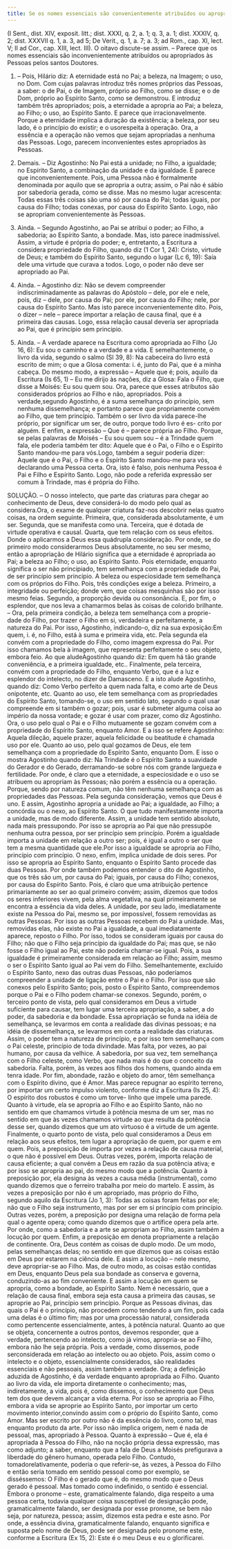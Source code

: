 ```yaml
---
title: Se os nomes essenciais são convenientemente atribuídos ou apropriados às Pessoas pelos santos doutores
---
```


(I Sent., dist. XIV, exposit. litt.; dist. XXXI, q. 2, a. 1; q. 3, a. 1; dist. XXXIV, q. 2; dist. XXXVII q. 1, a. 3, ad 5; De Verit., q. 1, a. 7; a. 3; ad Rom., cap. XI, lect. V; II ad Cor., cap. XIII, lect. III).
  O oitavo discute-se assim. – Parece que os nomes essenciais são inconvenientemente atribuídos ou apropriados às Pessoas pelos santos Doutores.  

1. – Pois, Hilário diz: A eternidade está no Pai; a beleza, na Imagem; o uso, no Dom. Com cujas palavras introduz três nomes próprios das Pessoas, a saber: o de Pai, o de Imagem, próprio ao Filho, como se disse; e o de Dom, próprio ao Espírito Santo, como se demonstrou. E introduz também três apropriados; pois, a eternidade a apropria ao Pai; a beleza, ao Filho; o uso, ao Espírito Santo. E parece que irracionavelmente. Porque a eternidade implica a duração da existência; a beleza, por seu lado, é o princípio do existir; e o usorespeita à operação. Ora, a essência e a operação não vemos que sejam apropriadas a nenhuma das Pessoas. Logo, parecem inconvenientes estes apropriados às Pessoas.  

2. Demais. – Diz Agostinho: No Pai está a unidade; no Filho, a igualdade; no Espírito Santo, a combinação da unidade e da igualdade. E parece que inconvenientemente. Pois, uma Pessoa não é formalmente denominada por aquilo que se apropria a outra; assim, o Pai não é sábio por sabedoria gerada, como se disse. Mas no mesmo lugar acrescenta: Todas essas três coisas são uma só por causa do Pai; todas iguais, por causa do Filho; todas conexas, por causa do Espírito Santo. Logo, não se apropriam convenientemente às Pessoas.  

3. Ainda. – Segundo Agostinho, ao Pai se atribui o poder; ao Filho, a sabedoria; ao Espírito Santo, a bondade. Mas, isto parece inadmissível. Assim, a virtude é própria do poder; e, entretanto, a Escritura a considera propriedade do Filho, quando diz (1 Cor 1, 24): Cristo, virtude de Deus; e também do Espírito Santo, segundo o lugar (Lc 6, 19): Saía dele uma virtude que curava a todos. Logo, o poder não deve ser apropriado ao Pai.  

4. Ainda. – Agostinho diz: Não se devem compreender indiscriminadamente as palavras do Apóstolo – dele, por ele e nele, pois, diz – dele, por causa do Pai; por ele, por causa do Filho; nele, por causa do Espírito Santo. Mas isto parece inconvenientemente dito. Pois, o dizer – nele – parece importar a relação de causa final, que é a primeira das causas. Logo, essa relação causal deveria ser apropriada ao Pai, que é princípio sem principio.  

5. Ainda. – A verdade aparece na Escritura como apropriada ao Filho (Jo 16, 6): Eu sou o caminho e a verdade e a vida. E semelhantemente, o livro da vida, segundo o salmo (Sl 39, 8): Na cabeceira do livro está escrito de mim; o que a Glosa comenta: i. é, junto do Pai, que é a minha cabeça. Do mesmo modo, a expressão – Aquele que é; pois, aquilo da Escritura (Is 65, 1) – Eu me dirijo às nações, diz a Glosa: Fala o Filho, que disse a Moisés: Eu sou quem sou. Ora, parece que esses atributos são considerados próprios ao Filho e não, apropriados. Pois a verdade,segundo Agostinho, é a suma semelhança do princípio, sem nenhuma dissemelhança; e portanto parece que propriamente convém ao Filho, que tem princípio. Também o ser livro da vida parece-lhe próprio, por significar um ser, de outro, porque todo livro é es- crito por alguém. E enfim, a expressão – Que é – parece própria ao Filho. Porque, se pelas palavras de Moisés – Eu sou quem sou – é a Trindade quem fala, ele poderia também ter dito: Aquele que é o Pai, o Filho e o Espírito Santo mandou-me para vós.Logo, também a seguir poderia dizer: Aquele que é o Pai, o Filho e o Espírito Santo mandou-me para vós, declarando uma Pessoa certa. Ora, isto é falso, pois nenhuma Pessoa é Pai e Filho e Espírito Santo. Logo, não pode a referida expressão ser comum à Trindade, mas é própria do Filho.  

SOLUÇÃO. – O nosso intelecto, que parte das criaturas para chegar ao conhecimento de Deus, deve considerá-lo do modo pelo qual as considera.Ora, o exame de qualquer criatura faz-nos descobrir nelas quatro coisas, na ordem seguinte. Primeira, que, considerada absolutamente, é um ser. Segunda, que se manifesta como una. Terceira, que é dotada de virtude operativa e causal. Quarta, que tem relação com os seus efeitos. Donde o aplicarmos a Deus essa quádrupla consideração.  Por onde, se do primeiro modo considerarmos Deus absolutamente, no seu ser mesmo, então a apropriação de Hilário significa que a eternidade é apropriada ao Pai; a beleza ao Filho; o uso, ao Espírito Santo.  Pois eternidade, enquanto significa o ser não principiado, tem semelhança com a propriedade do Pai, de ser princípio sem princípio.  A beleza ou especiosidade tem semelhança com os próprios do Filho. Pois, três condições exige a beleza. Primeiro, a integridade ou perfeição; donde vem, que coisas mesquinhas são por isso mesmo feias. Segundo, a proporção devida ou consonância. E, por fim, o esplendor, que nos leva a chamarmos belas às coisas de colorido brilhante. – Ora, pela primeira condição, a beleza tem semelhança com a proprie- dade do Filho, por trazer o Filho em si, verdadeira e perfeitamente, a natureza do Pai. Por isso, Agostinho, indicando-o, diz na sua exposição:Em quem, i. é, no Filho, está à suma e primeira vida, etc. Pela segunda ela convém com a propriedade do Filho, como imagem expressa do Pai. Por isso chamamos bela à imagem, que representa perfeitamente o seu objeto, embora feio. Ao que aludeAgostinho quando diz: Em quem há tão grande conveniência, e a primeira igualdade, etc.. Finalmente, pela terceira, convém com a propriedade do Filho, enquanto Verbo, que é a luz e esplendor do intelecto, no dizer de Damasceno. E a isto alude Agostinho, quando diz: Como Verbo perfeito a quem nada falta, e como arte de Deus onipotente, etc.  Quanto ao uso, ele tem semelhança com as propriedades do Espírito Santo, tomando-se, o uso em sentido lato, segundo o qual usar compreende em si também o gozar; pois, usar é submeter alguma coisa ao império da nossa vontade; e gozar é usar com prazer, como diz Agostinho. Ora, o uso pelo qual o Pai e o Filho mutuamente se gozam convém com a propriedade do Espírito Santo, enquanto Amor. E a isso se refere Agostinho: Aquela dileção, aquele prazer, aquela felicidade ou beatitude é chamada uso por ele. Quanto ao uso, pelo qual gozamos de Deus, ele tem semelhança com a propriedade do Espírito Santo, enquanto Dom. E isso o mostra Agostinho quando diz: Na Trindade é o Espírito Santo a suavidade do Gerador e do Gerado, derramando-se sobre nós com grande largueza e fertilidade.  Por onde, é claro que a eternidade, a especiosidade e o uso se atribuem ou apropriam às Pessoas; não porém a essência ou a operação. Porque, sendo por natureza comum, não têm nenhuma semelhança com as propriedades das Pessoas.  Pela segunda consideração, vemos que Deus é uno. E assim, Agostinho apropria a unidade ao Pai; a igualdade, ao Filho; a concórdia ou o nexo, ao Espírito Santo. O que tudo manifestamente importa a unidade, mas de modo diferente. Assim, a unidade tem sentido absoluto, nada mais pressupondo. Por isso se apropria ao Pai que não pressupõe nenhuma outra pessoa, por ser princípio sem princípio. Porém a igualdade importa a unidade em relação a outro ser; pois, é igual a outro o ser que tem a mesma quantidade que ele.Por isso a igualdade se apropria ao Filho, princípio com princípio. O nexo, enfim, implica unidade de dois seres. Por isso se apropria ao Espírito Santo, enquanto o Espírito Santo procede das duas Pessoas.  Por onde também podemos entender o dito de Agostinho, que os três são um, por causa do Pai; iguais, por causa do Filho; conexos, por causa do Espírito Santo. Pois, é claro que uma atribuição pertence primariamente ao ser ao qual primeiro convém; assim, dizemos que todos os seres inferiores vivem, pela alma vegetativa, na qual primeiramente se encontra a essência da vida deles. A unidade, por seu lado, imediatamente existe na Pessoa do Pai, mesmo se, por impossível, fossem removidas as outras Pessoas. Por isso as outras Pessoas recebem do Pai a unidade. Mas, removidas elas, não existe no Pai a igualdade, a qual imediatamente aparece, reposto o Filho. Por isso, todos se consideram iguais por causa do Filho; não que o Filho seja princípio da igualdade do Pai; mas que, se não fosse o Filho igual ao Pai, este não poderia chamar-se igual. Pois, a sua igualdade é primeiramente considerada em relação ao Filho; assim, mesmo o ser o Espírito Santo igual ao Pai vem do Filho. Semelhantemente, excluído o Espírito Santo, nexo das outras duas Pessoas, não poderíamos compreender a unidade de ligação entre o Pai e o Filho. Por isso que são conexos pelo Espírito Santo; pois, posto o Espírito Santo, compreendemos porque o Pai e o Filho podem chamar-se conexos.  Segundo, porém, o terceiro ponto de vista, pelo qual consideramos em Deus a virtude suficiente para causar, tem lugar uma terceira apropriação, a saber, a do poder, da sabedoria e da bondade. Essa apropriação se funda na idéia de semelhança, se levarmos em conta a realidade das divinas pessoas; e na idéia de dissemelhança, se levarmos em conta a realidade das criaturas. Assim, o poder tem a natureza de princípio, e por isso tem semelhança com o Pai celeste, princípio de toda divindade. Mas falta, por vezes, ao pai humano, por causa da velhice. A sabedoria, por sua vez, tem semelhança com o Filho celeste, como Verbo, que nada mais é do que o conceito da sabedoria. Falta, porém, às vezes aos filhos dos homens, quando ainda em tenra idade. Por fim, abondade, razão e objeto do amor, têm semelhança com o Espírito divino, que é Amor. Mas parece repugnar ao espírito terreno, por importar um certo impulso violento, conforme diz a Escritura (Is 25, 4): O espírito dos robustos é como um torve- linho que impele uma parede. Quanto à virtude, ela se apropria ao Filho e ao Espírito Santo, não no sentido em que chamamos virtude à potência mesma de um ser, mas no sentido em que às vezes chamamos virtude ao que resulta da potência desse ser, quando dizemos que um ato virtuoso é a virtude de um agente.  Finalmente, o quarto ponto de vista, pelo qual consideramos a Deus em relação aos seus efeitos, tem lugar a apropriação de quem, por quem e em quem. Pois, a preposição de importa por vezes a relação de causa material, o que não é possível em Deus. Outras vezes, porém, importa relação de causa eficiente; a qual convém a Deus em razão da sua potência ativa; e por isso se apropria ao pai, do mesmo modo que a potência. Quanto à preposição por, ela designa às vezes a causa média (instrumental), como quando dizemos que o ferreiro trabalha por meio do martelo. E assim, às vezes a preposição por não é um apropriado, mas próprio do Filho, segundo aquilo da Escritura (Jo 1, 3): Todas as coisas foram feitas por ele; não que o Filho seja instrumento, mas por ser em si princípio com princípio. Outras vezes, porém, a preposição por designa uma relação de forma pela qual o agente opera; como quando dizemos que o artífice opera pela arte. Por onde, como a sabedoria e a arte se apropriam ao Filho, assim também a locução por quem. Enfim, a preposição em denota propriamente a relação de continente. Ora, Deus contém as coisas de duplo modo. De um modo, pelas semelhanças delas; no sentido em que dizemos que as coisas estão em Deus por estarem na ciência dele. E assim a locução – nele mesmo, deve apropriar-se ao Filho. Mas, de outro modo, as coisas estão contidas em Deus, enquanto Deus pela sua bondade as conserva e governa, conduzindo-as ao fim conveniente. E assim a locução em quem se apropria, como a bondade, ao Espírito Santo. Nem é necessário, que a relação de causa final, embora seja esta causa a primeira das causas, se aproprie ao Pai, princípio sem princípio. Porque as Pessoas divinas, das quais o Pai é o princípio, não procedem como tendendo a um fim, pois cada uma delas é o último fim; mas por uma processão natural, considerada como pertencente essencialmente, antes, à potência natural.  Quanto ao que se objeta, concernente a outros pontos, devemos responder, que a verdade, pertencendo ao intelecto, como já vimos, apropria-se ao Filho, embora não lhe seja própria. Pois a verdade, como dissemos, pode serconsiderada em relação ao intelecto ou ao objeto. Pois, assim como o intelecto e o objeto, essencialmente considerados, são realidades essenciais e não pessoais, assim também a verdade. Ora; a definição aduzida de Agostinho, é da verdade enquanto apropriada ao Filho. Quanto ao livro da vida, ele importa diretamente o conhecimento; mas, indiretamente, a vida, pois é, como dissemos, o conhecimento que Deus tem dos que devem alcançar a vida eterna. Por isso se apropria ao Filho, embora a vida se aproprie ao Espírito Santo, por importar um certo movimento interior,convindo assim com o próprio do Espírito Santo, como Amor. Mas ser escrito por outro não é da essência do livro, como tal, mas enquanto produto da arte. Por isso não implica origem, nem é nada de pessoal, mas, apropriado à Pessoa. Quanto à expressão – Que é, ela é apropriada à Pessoa do Filho, não na noção própria dessa expressão, mas como adjunto; a saber, enquanto que a fala de Deus a Moisés prefigurava a liberdade do gênero humano, operada pelo Filho. Contudo, tomadorelativamente, poderia o que referir-se, às vezes, à Pessoa do Filho e então seria tomado em sentido pessoal como por exemplo, se disséssemos: O Filho é o gerado que é, do mesmo modo que o Deus gerado é pessoal. Mas tomado como indefinido, o sentido é essencial. Embora o pronome – este, gramaticalmente falando, diga respeito a uma pessoa certa, todavia qualquer coisa susceptível de designação pode, gramaticalmente falando, ser designada por esse pronome, se bem não seja, por natureza, pessoa; assim, dizemos esta pedra e este asno. Por onde, a essência divina, gramaticalmente falando, enquanto significa e suposta pelo nome de Deus, pode ser designada pelo pronome este, conforme a Escritura (Ex 15, 2): Este é o meu Deus e eu o glorificarei.